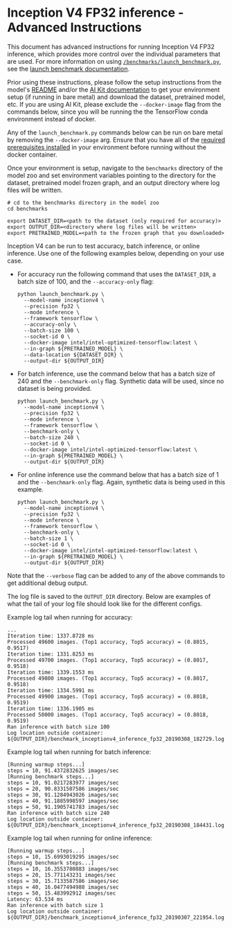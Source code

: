 <!--- 0. Title -->
<!-- This document is auto-generated using markdown fragments and the model-builder -->
<!-- To make changes to this doc, please change the fragments instead of modifying this doc directly -->
# Inception V4 FP32 inference - Advanced Instructions

<!-- 10. Description -->
This document has advanced instructions for running Inception V4 FP32
inference, which provides more control over the individual parameters that
are used. For more information on using [`/benchmarks/launch_benchmark.py`](/benchmarks/launch_benchmark.py),
see the [launch benchmark documentation](/docs/general/tensorflow/LaunchBenchmark.md).

Prior using these instructions, please follow the setup instructions from
the model's [README](README.md) and/or the
[AI Kit documentation](/docs/general/tensorflow/AIKit.md) to get your environment
setup (if running in bare metal) and download the dataset, pretrained model, etc.
If you are using AI Kit, please exclude the `--docker-image` flag from the
commands below, since you will be running the the TensorFlow conda environment
instead of docker.

<!-- 55. Docker arg -->
Any of the `launch_benchmark.py` commands below can be run on bare metal by
removing the `--docker-image` arg. Ensure that you have all of the
[required prerequisites installed](README.md#bare-metal) in your environment
before running without the docker container.

<!-- 50. Launch benchmark instructions -->
Once your environment is setup, navigate to the `benchmarks` directory of
the model zoo and set environment variables pointing to the directory for the
dataset, pretrained model frozen graph, and an output directory where log
files will be written.

```
# cd to the benchmarks directory in the model zoo
cd benchmarks

export DATASET_DIR=<path to the dataset (only required for accuracy)>
export OUTPUT_DIR=<directory where log files will be written>
export PRETRAINED_MODEL=<path to the frozen graph that you downloaded>
```

Inception V4 can be run to test accuracy, batch inference, or online inference.
Use one of the following examples below, depending on your use case.

* For accuracy run the following command that uses the `DATASET_DIR`, a batch
  size of 100, and the `--accuracy-only` flag:
  ```
  python launch_benchmark.py \
    --model-name inceptionv4 \
    --precision fp32 \
    --mode inference \
    --framework tensorflow \
    --accuracy-only \
    --batch-size 100 \
    --socket-id 0 \
    --docker-image intel/intel-optimized-tensorflow:latest \
    --in-graph ${PRETRAINED_MODEL} \
    --data-location ${DATASET_DIR} \
    --output-dir ${OUTPUT_DIR}
  ```

 * For batch inference, use the command below that has a batch size of 240
   and the `--benchmark-only` flag. Synthetic data will be used, since no
   dataset is being provided.
   ```
   python launch_benchmark.py \
     --model-name inceptionv4 \
     --precision fp32 \
     --mode inference \
     --framework tensorflow \
     --benchmark-only \
     --batch-size 240 \
     --socket-id 0 \
     --docker-image intel/intel-optimized-tensorflow:latest \
     --in-graph ${PRETRAINED_MODEL} \
     --output-dir ${OUTPUT_DIR}
   ```

* For online inference use the command below that has a batch size of 1 and
  the `--benchmark-only` flag. Again, synthetic data is being used in this
  example.
  ```
  python launch_benchmark.py \
    --model-name inceptionv4 \
    --precision fp32 \
    --mode inference \
    --framework tensorflow \
    --benchmark-only \
    --batch-size 1 \
    --socket-id 0 \
    --docker-image intel/intel-optimized-tensorflow:latest \
    --in-graph ${PRETRAINED_MODEL} \
    --output-dir ${OUTPUT_DIR}
  ```

Note that the `--verbose` flag can be added to any of the above commands
to get additional debug output.

The log file is saved to the `OUTPUT_DIR` directory. Below are examples of
what the tail of your log file should look like for the different configs.

Example log tail when running for accuracy:
```
...
Iteration time: 1337.8728 ms
Processed 49600 images. (Top1 accuracy, Top5 accuracy) = (0.8015, 0.9517)
Iteration time: 1331.8253 ms
Processed 49700 images. (Top1 accuracy, Top5 accuracy) = (0.8017, 0.9518)
Iteration time: 1339.1553 ms
Processed 49800 images. (Top1 accuracy, Top5 accuracy) = (0.8017, 0.9518)
Iteration time: 1334.5991 ms
Processed 49900 images. (Top1 accuracy, Top5 accuracy) = (0.8018, 0.9519)
Iteration time: 1336.1905 ms
Processed 50000 images. (Top1 accuracy, Top5 accuracy) = (0.8018, 0.9519)
Ran inference with batch size 100
Log location outside container: ${OUTPUT_DIR}/benchmark_inceptionv4_inference_fp32_20190308_182729.log
```

Example log tail when running for batch inference:
```
[Running warmup steps...]
steps = 10, 91.4372832625 images/sec
[Running benchmark steps...]
steps = 10, 91.0217283977 images/sec
steps = 20, 90.8331507586 images/sec
steps = 30, 91.1284943026 images/sec
steps = 40, 91.1885998597 images/sec
steps = 50, 91.1905741783 images/sec
Ran inference with batch size 240
Log location outside container: ${OUTPUT_DIR}/benchmark_inceptionv4_inference_fp32_20190308_184431.log
```

Example log tail when running for online inference:
```
[Running warmup steps...]
steps = 10, 15.6993019295 images/sec
[Running benchmark steps...]
steps = 10, 16.3553780883 images/sec
steps = 20, 15.771143231 images/sec
steps = 30, 15.7133587586 images/sec
steps = 40, 16.0477494988 images/sec
steps = 50, 15.483992912 images/sec
Latency: 63.534 ms
Ran inference with batch size 1
Log location outside container: ${OUTPUT_DIR}/benchmark_inceptionv4_inference_fp32_20190307_221954.log
```

